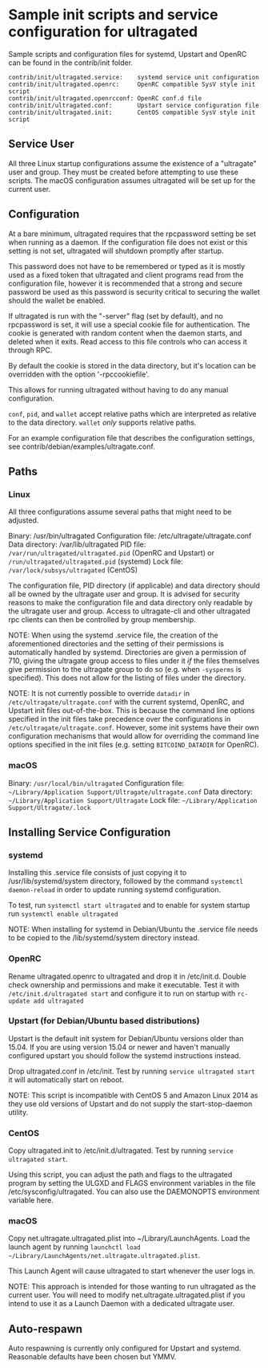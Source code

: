 Sample init scripts and service configuration for ultragated
==========================================================

Sample scripts and configuration files for systemd, Upstart and OpenRC
can be found in the contrib/init folder.

    contrib/init/ultragated.service:    systemd service unit configuration
    contrib/init/ultragated.openrc:     OpenRC compatible SysV style init script
    contrib/init/ultragated.openrcconf: OpenRC conf.d file
    contrib/init/ultragated.conf:       Upstart service configuration file
    contrib/init/ultragated.init:       CentOS compatible SysV style init script

Service User
---------------------------------

All three Linux startup configurations assume the existence of a "ultragate" user
and group.  They must be created before attempting to use these scripts.
The macOS configuration assumes ultragated will be set up for the current user.

Configuration
---------------------------------

At a bare minimum, ultragated requires that the rpcpassword setting be set
when running as a daemon.  If the configuration file does not exist or this
setting is not set, ultragated will shutdown promptly after startup.

This password does not have to be remembered or typed as it is mostly used
as a fixed token that ultragated and client programs read from the configuration
file, however it is recommended that a strong and secure password be used
as this password is security critical to securing the wallet should the
wallet be enabled.

If ultragated is run with the "-server" flag (set by default), and no rpcpassword is set,
it will use a special cookie file for authentication. The cookie is generated with random
content when the daemon starts, and deleted when it exits. Read access to this file
controls who can access it through RPC.

By default the cookie is stored in the data directory, but it's location can be overridden
with the option '-rpccookiefile'.

This allows for running ultragated without having to do any manual configuration.

`conf`, `pid`, and `wallet` accept relative paths which are interpreted as
relative to the data directory. `wallet` *only* supports relative paths.

For an example configuration file that describes the configuration settings,
see contrib/debian/examples/ultragate.conf.

Paths
---------------------------------

### Linux

All three configurations assume several paths that might need to be adjusted.

Binary:              /usr/bin/ultragated
Configuration file:  /etc/ultragate/ultragate.conf
Data directory:      /var/lib/ultragated
PID file:            `/var/run/ultragated/ultragated.pid` (OpenRC and Upstart) or `/run/ultragated/ultragated.pid` (systemd)
Lock file:           `/var/lock/subsys/ultragated` (CentOS)

The configuration file, PID directory (if applicable) and data directory
should all be owned by the ultragate user and group.  It is advised for security
reasons to make the configuration file and data directory only readable by the
ultragate user and group.  Access to ultragate-cli and other ultragated rpc clients
can then be controlled by group membership.

NOTE: When using the systemd .service file, the creation of the aforementioned
directories and the setting of their permissions is automatically handled by
systemd. Directories are given a permission of 710, giving the ultragate group
access to files under it _if_ the files themselves give permission to the
ultragate group to do so (e.g. when `-sysperms` is specified). This does not allow
for the listing of files under the directory.

NOTE: It is not currently possible to override `datadir` in
`/etc/ultragate/ultragate.conf` with the current systemd, OpenRC, and Upstart init
files out-of-the-box. This is because the command line options specified in the
init files take precedence over the configurations in
`/etc/ultragate/ultragate.conf`. However, some init systems have their own
configuration mechanisms that would allow for overriding the command line
options specified in the init files (e.g. setting `BITCOIND_DATADIR` for
OpenRC).

### macOS

Binary:              `/usr/local/bin/ultragated`
Configuration file:  `~/Library/Application Support/Ultragate/ultragate.conf`
Data directory:      `~/Library/Application Support/Ultragate`
Lock file:           `~/Library/Application Support/Ultragate/.lock`

Installing Service Configuration
-----------------------------------

### systemd

Installing this .service file consists of just copying it to
/usr/lib/systemd/system directory, followed by the command
`systemctl daemon-reload` in order to update running systemd configuration.

To test, run `systemctl start ultragated` and to enable for system startup run
`systemctl enable ultragated`

NOTE: When installing for systemd in Debian/Ubuntu the .service file needs to be copied to the /lib/systemd/system directory instead.

### OpenRC

Rename ultragated.openrc to ultragated and drop it in /etc/init.d.  Double
check ownership and permissions and make it executable.  Test it with
`/etc/init.d/ultragated start` and configure it to run on startup with
`rc-update add ultragated`

### Upstart (for Debian/Ubuntu based distributions)

Upstart is the default init system for Debian/Ubuntu versions older than 15.04. If you are using version 15.04 or newer and haven't manually configured upstart you should follow the systemd instructions instead.

Drop ultragated.conf in /etc/init.  Test by running `service ultragated start`
it will automatically start on reboot.

NOTE: This script is incompatible with CentOS 5 and Amazon Linux 2014 as they
use old versions of Upstart and do not supply the start-stop-daemon utility.

### CentOS

Copy ultragated.init to /etc/init.d/ultragated. Test by running `service ultragated start`.

Using this script, you can adjust the path and flags to the ultragated program by
setting the ULGXD and FLAGS environment variables in the file
/etc/sysconfig/ultragated. You can also use the DAEMONOPTS environment variable here.

### macOS

Copy net.ultragate.ultragated.plist into ~/Library/LaunchAgents. Load the launch agent by
running `launchctl load ~/Library/LaunchAgents/net.ultragate.ultragated.plist`.

This Launch Agent will cause ultragated to start whenever the user logs in.

NOTE: This approach is intended for those wanting to run ultragated as the current user.
You will need to modify net.ultragate.ultragated.plist if you intend to use it as a
Launch Daemon with a dedicated ultragate user.

Auto-respawn
-----------------------------------

Auto respawning is currently only configured for Upstart and systemd.
Reasonable defaults have been chosen but YMMV.
